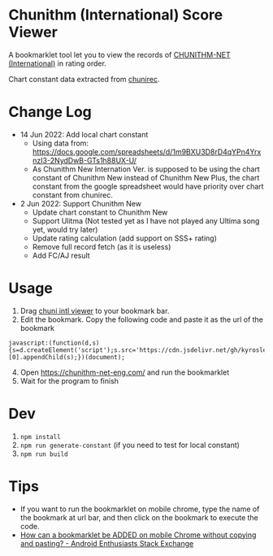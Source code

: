 # Chunithm (International) Score Viewer

A bookmarklet tool let you to view the records of [CHUNITHM-NET (International)](https://chunithm-net-eng.com/) in rating order.

Chart constant data extracted from [chunirec](https://developer.chunirec.net/docs/v2.0/).

# Change Log
- 14 Jun 2022: Add local chart constant
    - Using data from: https://docs.google.com/spreadsheets/d/1m9BXU3D8rD4qYPn4YrxnzI3-2NydDwB-GTs1h88UX-U/
    - As Chunithm New Internation Ver. is supposed to be using the chart constant of Chunithm New instead of Chunithm New Plus, the chart constant from the google spreadsheet would have priority over chart constant from chunirec.
- 2 Jun 2022: Support Chunithm New
    - Update chart constant to Chunithm New
    - Support Ulitma (Not tested yet as I have not played any Ultima song yet, would try later)
    - Update rating calculation (add support on SSS+ rating)
    - Remove full record fetch (as it is useless)
    - Add FC/AJ result

# Usage

1. Drag [chuni intl viewer](https://github.com/kyroslee/chuni_intl_viewer) to your bookmark bar.
2. Edit the bookmark. Copy the following code and paste it as the url of the bookmark
```
javascript:(function(d,s){s=d.createElement('script');s.src='https://cdn.jsdelivr.net/gh/kyroslee/chuni_intl_viewer/main.min.js?'+Date.now();d.getElementsByTagName('head')[0].appendChild(s);})(document);

```
4. Open https://chunithm-net-eng.com/ and run the bookmarklet
5. Wait for the program to finish

# Dev

1. `npm install`
2. `npm run generate-constant` (if you need to test for local constant)
3. `npm run build`

# Tips
- If you want to run the bookmarklet on mobile chrome, type the name of the bookmark at url bar, and then click on the bookmark to execute the code.
- [How can a bookmarklet be ADDED on mobile Chrome without copying and pasting? - Android Enthusiasts Stack Exchange](https://android.stackexchange.com/questions/159308/how-can-a-bookmarklet-be-added-on-mobile-chrome-without-copying-and-pasting)
